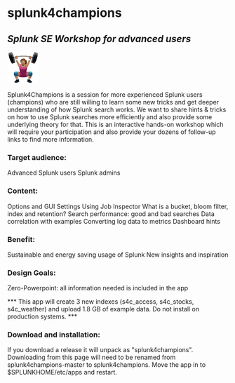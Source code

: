 # splunk4champions
## _Splunk SE Workshop for advanced users_
![](https://github.com/bautt/splunk4champions/blob/master/splunk4champions/static/appIcon_2x.png)

 Splunk4Champions is  a session for more experienced Splunk users (champions) who are still willing to learn some new tricks and get deeper understanding of how Splunk search works.
We want to share hints & tricks on how to use Splunk searches more efficiently and also provide some underlying theory for that. This is an interactive hands-on workshop which will require your participation and also provide your dozens of follow-up links to find more information. 

### Target audience: 
Advanced Splunk users 
Splunk admins

### Content:
Options and GUI Settings
Using Job Inspector
What is a bucket, bloom filter, index and retention?
Search performance: good and bad searches
Data correlation with examples
Converting log data to metrics
Dashboard hints 

### Benefit:
Sustainable and energy saving usage of Splunk
New insights and inspiration

### Design Goals: 
Zero-Powerpoint: all information needed is included in the app

*** This app will create 3 new indexes (s4c_access, s4c_stocks, s4c_weather) and  upload 1.8 GB of example data. Do not install on production systems. ***

### Download and installation:
If you download a release it will unpack as "splunk4champions". Downloading from this page will need to be renamed from splunk4champions-master to splunk4champions. Move the app in to $SPLUNKHOME/etc/apps and restart. 
